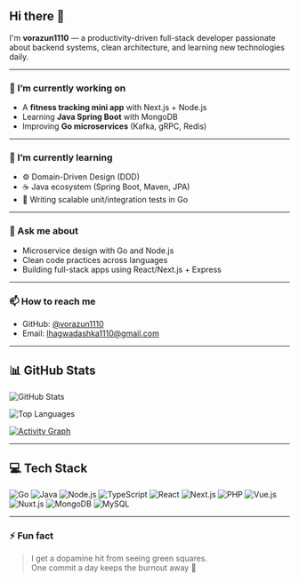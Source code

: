## Hi there 👋

I'm **vorazun1110** — a productivity-driven full-stack developer passionate about backend systems, clean architecture, and learning new technologies daily.

---

### 🔭 I’m currently working on

- A **fitness tracking mini app** with Next.js + Node.js
- Learning **Java Spring Boot** with MongoDB
- Improving **Go microservices** (Kafka, gRPC, Redis)

---

### 🌱 I’m currently learning

- ⚙️ Domain-Driven Design (DDD)
- ☕ Java ecosystem (Spring Boot, Maven, JPA)
- 🧪 Writing scalable unit/integration tests in Go

---

### 💬 Ask me about

- Microservice design with Go and Node.js
- Clean code practices across languages
- Building full-stack apps using React/Next.js + Express

---

### 📫 How to reach me

- GitHub: [@vorazun1110](https://github.com/vorazun1110)
- Email: lhagwadashka1110@gmail.com

---

## 📊 GitHub Stats

![GitHub Stats](https://github-readme-stats.vercel.app/api?username=vorazun1110&show_icons=true&theme=tokyonight&count_private=true)

![Top Languages](https://github-readme-stats.vercel.app/api/top-langs/?username=vorazun1110&layout=compact&langs_count=6)

[![Activity Graph](https://github-readme-activity-graph.vercel.app/graph?username=vorazun1110&theme=tokyo-night)](https://github.com/vorazun1110)

---

## 💻 Tech Stack

![Go](https://img.shields.io/badge/Go-00ADD8?style=flat-square&logo=go)
![Java](https://img.shields.io/badge/Java-ED8B00?style=flat-square&logo=openjdk)
![Node.js](https://img.shields.io/badge/Node.js-339933?style=flat-square&logo=node.js)
![TypeScript](https://img.shields.io/badge/TypeScript-3178C6?style=flat-square&logo=typescript)
![React](https://img.shields.io/badge/React-20232A?style=flat-square&logo=react)
![Next.js](https://img.shields.io/badge/Next.js-000000?style=flat-square&logo=nextdotjs)
![PHP](https://img.shields.io/badge/PHP-777BB4?style=flat-square&logo=php)
![Vue.js](https://img.shields.io/badge/Vue.js-4FC08D?style=flat-square&logo=vue.js)
![Nuxt.js](https://img.shields.io/badge/Nuxt.js-00C58E?style=flat-square&logo=nuxt.js)
![MongoDB](https://img.shields.io/badge/MongoDB-47A248?style=flat-square&logo=mongodb)
![MySQL](https://img.shields.io/badge/MySQL-4479A1?style=flat-square&logo=mysql)

---

### ⚡ Fun fact

> I get a dopamine hit from seeing green squares.  
> One commit a day keeps the burnout away 🧠

